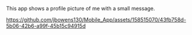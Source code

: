 This app shows a profile picture of me with a small message.


https://github.com/jbowens130/Mobile_App/assets/158515070/43fb758d-5b06-42b6-a99f-45b15c94915d

